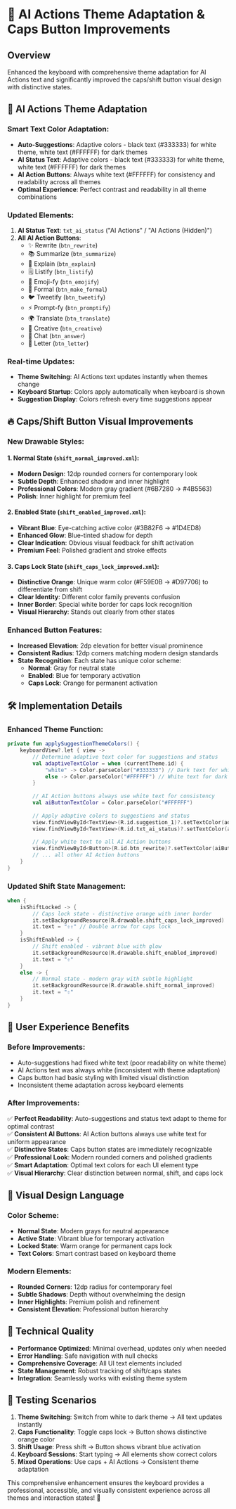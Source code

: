 # 🎯 AI Actions Theme Adaptation & Caps Button Improvements

## Overview
Enhanced the keyboard with comprehensive theme adaptation for AI Actions text and significantly improved the caps/shift button visual design with distinctive states.

## 🎨 AI Actions Theme Adaptation

### **Smart Text Color Adaptation:**
- **Auto-Suggestions**: Adaptive colors - black text (#333333) for white theme, white text (#FFFFFF) for dark themes
- **AI Status Text**: Adaptive colors - black text (#333333) for white theme, white text (#FFFFFF) for dark themes  
- **AI Action Buttons**: Always white text (#FFFFFF) for consistency and readability across all themes
- **Optimal Experience**: Perfect contrast and readability in all theme combinations

### **Updated Elements:**
1. **AI Status Text**: `txt_ai_status` ("AI Actions" / "AI Actions (Hidden)")
2. **All AI Action Buttons**:
   - ✨ Rewrite (`btn_rewrite`)
   - 📚 Summarize (`btn_summarize`)
   - 🧠 Explain (`btn_explain`)
   - 🗒️ Listify (`btn_listify`)
   - 💬 Emoji-fy (`btn_emojify`)
   - 📢 Formal (`btn_make_formal`)
   - 🐦 Tweetify (`btn_tweetify`)
   - ⚡ Prompt-fy (`btn_promptify`)
   - 🌍 Translate (`btn_translate`)
   - 🎨 Creative (`btn_creative`)
   - 💬 Chat (`btn_answer`)
   - 📝 Letter (`btn_letter`)

### **Real-time Updates:**
- **Theme Switching**: AI Actions text updates instantly when themes change
- **Keyboard Startup**: Colors apply automatically when keyboard is shown
- **Suggestion Display**: Colors refresh every time suggestions appear

## 🔥 Caps/Shift Button Visual Improvements

### **New Drawable Styles:**

#### **1. Normal State (`shift_normal_improved.xml`):**
- **Modern Design**: 12dp rounded corners for contemporary look
- **Subtle Depth**: Enhanced shadow and inner highlight
- **Professional Colors**: Modern gray gradient (#6B7280 → #4B5563)
- **Polish**: Inner highlight for premium feel

#### **2. Enabled State (`shift_enabled_improved.xml`):**
- **Vibrant Blue**: Eye-catching active color (#3B82F6 → #1D4ED8)
- **Enhanced Glow**: Blue-tinted shadow for depth
- **Clear Indication**: Obvious visual feedback for shift activation
- **Premium Feel**: Polished gradient and stroke effects

#### **3. Caps Lock State (`shift_caps_lock_improved.xml`):**
- **Distinctive Orange**: Unique warm color (#F59E0B → #D97706) to differentiate from shift
- **Clear Identity**: Different color family prevents confusion
- **Inner Border**: Special white border for caps lock recognition
- **Visual Hierarchy**: Stands out clearly from other states

### **Enhanced Button Features:**
- **Increased Elevation**: 2dp elevation for better visual prominence
- **Consistent Radius**: 12dp corners matching modern design standards
- **State Recognition**: Each state has unique color scheme:
  - **Normal**: Gray for neutral state
  - **Enabled**: Blue for temporary activation
  - **Caps Lock**: Orange for permanent activation

## 🛠️ Implementation Details

### **Enhanced Theme Function:**
```kotlin
private fun applySuggestionThemeColors() {
    keyboardView?.let { view ->
        // Determine adaptive text color for suggestions and status
        val adaptiveTextColor = when (currentTheme.id) {
            "white" -> Color.parseColor("#333333") // Dark text for white theme
            else -> Color.parseColor("#FFFFFF") // White text for dark themes
        }
        
        // AI Action buttons always use white text for consistency
        val aiButtonTextColor = Color.parseColor("#FFFFFF")
        
        // Apply adaptive colors to suggestions and status
        view.findViewById<TextView>(R.id.suggestion_1)?.setTextColor(adaptiveTextColor)
        view.findViewById<TextView>(R.id.txt_ai_status)?.setTextColor(adaptiveTextColor)
        
        // Apply white text to all AI Action buttons
        view.findViewById<Button>(R.id.btn_rewrite)?.setTextColor(aiButtonTextColor)
        // ... all other AI Action buttons
    }
}
```

### **Updated Shift State Management:**
```kotlin
when {
    isShiftLocked -> {
        // Caps lock state - distinctive orange with inner border
        it.setBackgroundResource(R.drawable.shift_caps_lock_improved)
        it.text = "⇧⇧" // Double arrow for caps lock
    }
    isShiftEnabled -> {
        // Shift enabled - vibrant blue with glow
        it.setBackgroundResource(R.drawable.shift_enabled_improved)
        it.text = "⇧"
    }
    else -> {
        // Normal state - modern gray with subtle highlight
        it.setBackgroundResource(R.drawable.shift_normal_improved)
        it.text = "⇧"
    }
}
```

## 🎯 User Experience Benefits

### **Before Improvements:**
- Auto-suggestions had fixed white text (poor readability on white theme)
- AI Actions text was always white (inconsistent with theme adaptation)
- Caps button had basic styling with limited visual distinction
- Inconsistent theme adaptation across keyboard elements

### **After Improvements:**
✅ **Perfect Readability**: Auto-suggestions and status text adapt to theme for optimal contrast  
✅ **Consistent AI Buttons**: AI Action buttons always use white text for uniform appearance  
✅ **Distinctive States**: Caps button states are immediately recognizable  
✅ **Professional Look**: Modern rounded corners and polished gradients  
✅ **Smart Adaptation**: Optimal text colors for each UI element type  
✅ **Visual Hierarchy**: Clear distinction between normal, shift, and caps lock  

## 📱 Visual Design Language

### **Color Scheme:**
- **Normal State**: Modern grays for neutral appearance
- **Active State**: Vibrant blue for temporary activation  
- **Locked State**: Warm orange for permanent caps lock
- **Text Colors**: Smart contrast based on keyboard theme

### **Modern Elements:**
- **Rounded Corners**: 12dp radius for contemporary feel
- **Subtle Shadows**: Depth without overwhelming the design
- **Inner Highlights**: Premium polish and refinement
- **Consistent Elevation**: Professional button hierarchy

## 🚀 Technical Quality

- **Performance Optimized**: Minimal overhead, updates only when needed
- **Error Handling**: Safe navigation with null checks  
- **Comprehensive Coverage**: All UI text elements included
- **State Management**: Robust tracking of shift/caps states
- **Integration**: Seamlessly works with existing theme system

## 🧪 Testing Scenarios

1. **Theme Switching**: Switch from white to dark theme → All text updates instantly
2. **Caps Functionality**: Toggle caps lock → Button shows distinctive orange color
3. **Shift Usage**: Press shift → Button shows vibrant blue activation
4. **Keyboard Sessions**: Start typing → All elements show correct colors
5. **Mixed Operations**: Use caps + AI Actions → Consistent theme adaptation

This comprehensive enhancement ensures the keyboard provides a professional, accessible, and visually consistent experience across all themes and interaction states! 🌟 